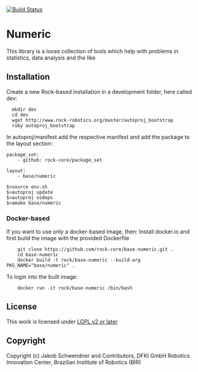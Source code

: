 [![Build Status](https://travis-ci.org/rock-core/base-numeric.svg?branch=master)](https:///travis-ci.org/rock-core/base-numeric)

# Numeric

This library is a loose collection of tools which help with problems in
statistics, data analysis and the like

## Installation
Create a new Rock-based installation in a development folder, here called dev:

```
  mkdir dev
  cd dev
  wget http://www.rock-robotics.org/master/autoproj_bootstrap
  ruby autoproj_bootstrap
```

In autoproj/manifest add the respective manifest and add the package to the layout section:

```
package_set:
    - github: rock-core/package_set

layout:
    - base/numeric
```

```
$>source env.sh
$>autoproj update
$>autoproj osdeps
$>amake base/numeric
```

### Docker-based
If you want to use only a docker-based image, then:
Install docker.io and first build the image with the provided Dockerfile

```
    git clone https://github.com/rock-core/base-numeric.git .
    cd base-numeric
    docker build -t rock/base-numeric --build-arg PKG_NAME="base/numeric" .
```

To login into the built image:
```
    docker run -it rock/base-numeric /bin/bash
```

## License

This work is licensed under [LGPL v2 or later](https://opensource.org/licenses/LGPL-2.1)

## Copyright
Copyright (c) Jakob Schwendner and Contributors, DFKI GmbH Robotics Innovation
Center, Brazilian Institute of Robotics (BIR)

